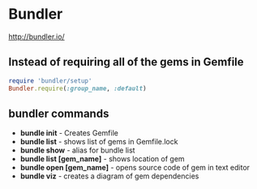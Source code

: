 Bundler
===

http://bundler.io/

Instead of requiring all of the gems in Gemfile
---
```ruby
require 'bundler/setup'
Bundler.require(:group_name, :default)
```

bundler commands
---

- **bundle init** - Creates Gemfile
- **bundle list** - shows list of gems in Gemfile.lock
- **bundle show** - alias for bundle list
- **bundle list [gem_name]** - shows location of gem
- **bundle open [gem_name]** - opens source code of gem in text editor
- **bundle viz** - creates a diagram of gem dependencies

